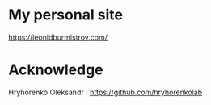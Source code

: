 # **My personal site**
https://leonidburmistrov.com/

# Acknowledge
Hryhorenko Oleksandr : https://github.com/hryhorenkolab
